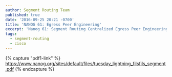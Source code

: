 ```yaml
---
author: Segment Routing Team
published: true
date: '2016-09-25 20:21 -0700'
title: 'NANOG 61: Egress Peer Engineering'
excerpt: 'Nanog 61: Segment Routing Centralized Egress Peer Engineering'
tags:
  - segment-routing
  - cisco
---
```


{% capture "pdf1-link" %}
https://www.nanog.org/sites/default/files/tuesday_lightning_filsfils_segment.pdf
{% endcapture %}

<div id="pdf1"></div>
<script>
        PDFObject.embed("{{ pdf1-link }}",
                        "#pdf1",
                        {height: "500px"});
</script>
